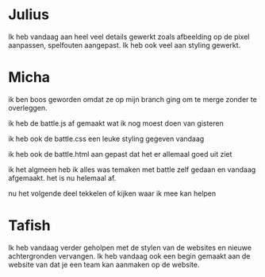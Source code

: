 # Julius
Ik heb vandaag aan heel veel details gewerkt zoals afbeelding op de pixel aanpassen, spelfouten aangepast. Ik heb ook veel aan styling gewerkt.

# Micha
ik ben boos geworden omdat ze op mijn branch ging om te merge zonder te overleggen.

ik heb de battle.js af gemaakt wat ik nog moest doen van gisteren

ik heb ook de battle.css een leuke styling gegeven vandaag

ik heb ook de battle.html aan gepast dat het er allemaal goed uit ziet

ik het algmeen heb ik alles was temaken met battle zelf gedaan en vandaag afgemaakt. het is nu helemaal af.

nu het volgende deel tekkelen of kijken waar ik mee kan helpen 

# Tafish
Ik heb vandaag verder geholpen met de stylen van de websites en nieuwe achtergronden vervangen.
Ik heb vandaag ook een begin gemaakt aan de website van dat je een team kan aanmaken op de website.